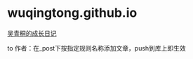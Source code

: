 # wuqingtong.github.io
[吴青桐的成长日记](https://wuqingtong.github.io)

to 作者：在_post下按指定规则名称添加文章，push到库上即生效

